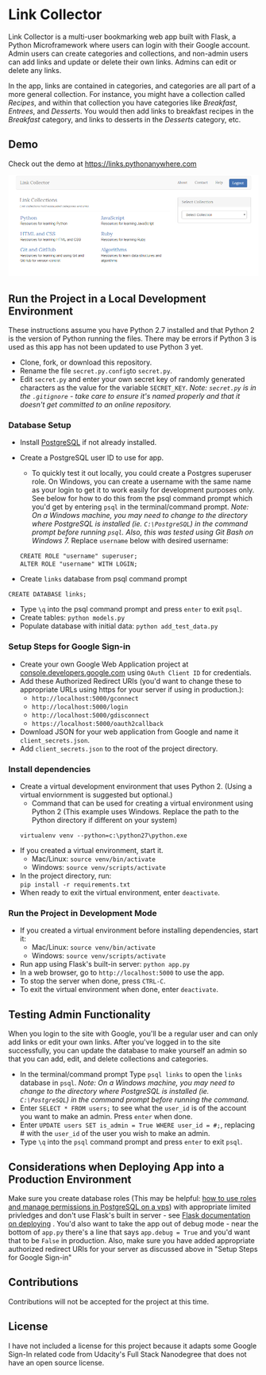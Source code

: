 # Link Collector

Link Collector is a multi-user bookmarking web app built with Flask, a Python Microframework where users can login with their Google account. Admin users can create categories and collections, and non-admin users can add links and update or delete their own links. Admins can edit or delete any links.

In the app, links are contained in categories, and categories are all part of a more general collection. For instance, you might have a collection called <em>Recipes</em>, and within that collection you have categories like <em>Breakfast</em>, <em>Entrees</em>, and <em>Desserts</em>. You would then add links to breakfast recipes in the <em>Breakfast</em> category, and links to desserts in the <em>Desserts</em> category, etc.

## Demo

Check out the demo at https://links.pythonanywhere.com

![Link Collector Screenshot](screenshots/link-collector.png)

## Run the Project in a Local Development Environment

These instructions assume you have Python 2.7 installed and that Python 2 is the version of Python running the files. There may be errors if Python 3 is used as this app has not been updated to use Python 3 yet.

* Clone, fork, or download this repository.
* Rename the file `secret.py.config`to `secret.py`.
* Edit `secret.py` and enter your own secret key of randomly generated characters as the value for the variable `SECRET_KEY`. _Note: `secret.py` is in the `.gitignore` - take care to ensure it's named properly and that it doesn't get committed to an online repository._


### Database Setup

* Install [PostgreSQL](https://www.postgresql.org/) if not already installed.
* Create a PostgreSQL user ID to use for app. 
  * To quickly test it out locally, you could create a Postgres superuser role. On Windows, you can create a username with the same name as your login to get it to work easily for development purposes only. See below for how to do this from the psql command prompt which you'd get by entering `psql` in the terminal/command prompt. _Note: On a Windows machine, you may need to change to the directory where PostgreSQL is installed (ie. `C:\PostgreSQL`) in the command prompt before running `psql`. Also, this was tested using Git Bash on Windows 7._
  Replace `username` below with desired username:

   ```
   CREATE ROLE "username" superuser;
   ALTER ROLE "username" WITH LOGIN;
   ```
* Create `links` database from psql command prompt 
```
CREATE DATABASE links;
```
* Type `\q` into the psql command prompt and press `enter` to exit `psql`.
* Create tables: `python models.py` 
* Populate database with initial data: `python add_test_data.py`
 
### Setup Steps for Google Sign-in
* Create your own Google Web Application project at [console.developers.google.com](https://console.developers.google.com) using `OAuth Client ID` for credentials.
* Add these Authorized Redirect URIs (you'd want to change these to appropriate URLs using https for your server if using in production.):
  * `http://localhost:5000/gconnect`
  * `http://localhost:5000/login`
  * `http://localhost:5000/gdisconnect`
  * `https://localhost:5000/oauth2callback`
* Download JSON for your web application from Google and name it `client_secrets.json`.
* Add `client_secrets.json` to the root of the project directory.

### Install dependencies
* Create a virtual development environment that uses Python 2. (Using a virtual enviornment is suggested but optional.)
  * Command that can be used for creating a virtual environment using Python 2 (This example uses Windows. Replace the path to the Python directory if different on your system)
  ```
  virtualenv venv --python=c:\python27\python.exe
  ```
* If you created a virtual environment, start it.
  * Mac/Linux: `source venv/bin/activate`
  * Windows: `source venv/scripts/activate`
* In the project directory, run:  
`pip install -r requirements.txt`
* When ready to exit the virtual environment, enter `deactivate`.

### Run the Project in Development Mode
* If you created a virtual environment before installing dependencies, start it:
  * Mac/Linux: `source venv/bin/activate`
  * Windows: `source venv/scripts/activate`
* Run app using Flask's built-in server: `python app.py` 
* In a web browser, go to `http://localhost:5000` to use the app.
* To stop the server when done, press `CTRL-C`.
* To exit the virtual environment when done, enter `deactivate`.

## Testing Admin Functionality
When you login to the site with Google, you'll be a regular user and can only add links or edit your own links. After you've logged in to the site successfully, you can update the database to make yourself an admin so that you can add, edit, and delete collections and categories.

* In the terminal/command prompt Type `psql links` to open the `links` database in `psql`. _Note: On a Windows machine, you may need to change to the directory where PostgreSQL is installed (ie. `C:\PostgreSQL`) in the command prompt before running the command._
* Enter `SELECT * FROM users;` to see what the `user_id` is of the account you want to make an admin. Press `enter` when done.
* Enter `UPDATE users SET is_admin = True WHERE user_id = #;`, replacing # with the `user_id` of the user you wish to make an admin. 
* Type `\q` into the `psql` command prompt and press `enter` to exit `psql`.

## Considerations when Deploying App into a Production Environment

Make sure you create database roles (This may be helpful: [how to use roles and manage permissions in PostgreSQL on a vps]( https://www.digitalocean.com/community/tutorials/how-to-use-roles-and-manage-grant-permissions-in-postgresql-on-a-vps--2)) with appropriate limited privledges and don't use Flask's built in server - see [Flask documentation on deploying](http://flask.pocoo.org/docs/1.0/deploying/) . You'd also want to take the app out of debug mode - near the bottom of `app.py` there's a line that says `app.debug = True` and you'd want that to be `False` in production. Also, make sure you have added appropriate authorized redirect URIs for your server as discussed above in "Setup Steps for Google Sign-in"

## Contributions

Contributions will not be accepted for the project at this time.

## License

I have not included a license for this project because it adapts some Google Sign-In related code from Udacity's Full Stack Nanodegree that does not have an open source license.
